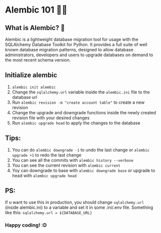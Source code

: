 # Alembic 101 🕵️‍♀️

## What is Alembic? 🤔

Alembic is a lightweight database migration tool for usage with the SQLAlchemy Database Toolkit for Python. It provides a full suite of well known database migration patterns, designed to allow database administrators, developers and users to upgrade databases on demand to the most recent schema version.

## Initialize alembic

1. `alembic init alembic`
2. Change the `sqlalchemy.url` variable inside the `alembic.ini` file to the database url
3. Run `alembic revision -m "create account table"` to create a new revision
4. Change the upgrade and downgrade functions inside the newly created revision file with your desired changes
5. Run `alembic upgrade head` to apply the changes to the database

## Tips:

1. You can do `alembic downgrade -1` to undo the last change or `alembic upgrade +1` to redo the last change
2. You can see all the commits with `alembic history --verbose`
3. You can see the current revision with `alembic current`
4. Yoy can downgrade to base with `alembic downgrade base` or upgrade to head with `alembic upgrade head`

## PS:

If u want to use this in production, you should change `sqlalchemy.url` (inside alembic.ini) to a variable and set it in some .ini/.env file. Something like this: `sqlalchemy.url = ${DATABASE_URL}`

### Happy coding! :D

